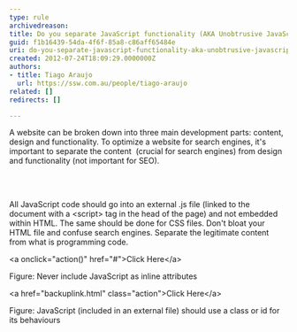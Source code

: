 ```yaml
---
type: rule
archivedreason: 
title: Do you separate JavaScript functionality (AKA Unobtrusive JavaScript)?
guid: f1b16439-54da-4f6f-85a8-c86aff65484e
uri: do-you-separate-javascript-functionality-aka-unobtrusive-javascript
created: 2012-07-24T18:09:29.0000000Z
authors:
- title: Tiago Araujo
  url: https://ssw.com.au/people/tiago-araujo
related: []
redirects: []

---
```



<p>A website can be broken down into three main development parts&#58; content, design and functionality. To optimize a website for search engines, it's important to separate the content&#160; (crucial for search engines) from design and functionality (not important for SEO).</p>
<br><excerpt class='endintro'></excerpt><br>
<p>All JavaScript code should go into an external .js file (linked to the document with a &lt;script&gt; tag in the head of the page) and not embedded within HTML. The same should be done for CSS files. Don't bloat your HTML file and confuse search engines. Separate the legitimate content from what is programming code.</p>

<div class="ms-rteCustom-CodeArea">
<p>&lt;a onclick=&quot;action()&quot; href=&quot;#&quot;&gt;Click Here&lt;/a&gt;</p>
</div>
<span class="ms-rteCustom-FigureBad">Figure&#58; Never include JavaScript as inline attributes</span>
<div class="ms-rteCustom-CodeArea">
<p>&lt;a href=&quot;backuplink.html&quot; class=&quot;action&quot;&gt;Click Here&lt;/a&gt;</p>
</div>
<span class="ms-rteCustom-FigureGood">Figure&#58; JavaScript (included in an external file) should use a class or id for its behaviours</span>


